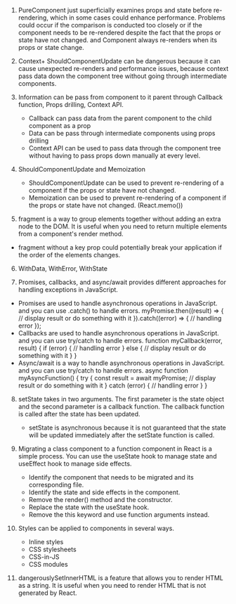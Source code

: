 
1. PureComponent just superficially examines props and state before re-rendering, which in some cases could enhance performance. Problems could occur if the comparison is conducted too closely or if the component needs to be re-rendered despite the fact that the props or state have not changed. and Component always re-renders when its props or state change. 

2.  Context+ ShouldComponentUpdate can be dangerous because it can cause unexpected re-renders and performance issues, because context  pass data down the component tree without going through intermediate components.

3. Information can be pass from component to it parent through Callback function, Props drilling, Context API.
   - Callback can pass data from the parent component to the child component as a prop
   -  Data can be pass through intermediate components using props drilling
   - Context API can be used to pass data through the component tree without having to pass props down manually at every level.

4. ShouldComponentUpdate  and Memoization
   - ShouldComponentUpdate  can be used to prevent re-rendering of a component if the props or state have not changed.
   - Memoization can be used to prevent re-rendering of a component if the props or state have not changed. (React.memo())

5. fragment is a way to group elements together without adding an extra node to the DOM. It is useful when you need to return multiple elements from a component's render method.
  - fragment without a key prop could potentially break your application if the order of the elements changes.

6. WithData, WithError, WithState 

7. Promises, callbacks, and async/await provides different approaches for handling exceptions in JavaScript.
  - Promises are used to handle asynchronous operations in JavaScript. and you can use .catch() to handle errors.
    myPromise.then((result) => {
      // display result or do something with it
    }).catch((error) => {
      // handling error
    });
  - Callbacks are used to handle asynchronous operations in JavaScript. and you can use try/catch to handle errors.
    function myCallback(error, result) {
      if (error) {
        // handling error
      } else {
        // display result or do something with it
      }
    }
  - Async/await is a way to handle asynchronous operations in JavaScript. and you can use try/catch to handle errors.
    async function myAsyncFunction() {
      try {
        const result = await myPromise;
        // display result or do something with it
      } catch (error) {
        // handling error
      }
    }

8. setState takes in two arguments. The first parameter is the state object and the second parameter is a callback function. The callback function is called after the state has been updated.
   - setState is  asynchronous because it is not guaranteed that the state will be updated immediately after the setState function is called.

9. Migrating a class component to a function component in React is a simple process. You can use the useState hook to manage state and useEffect hook to manage side effects.
   - Identify the component that needs to be migrated and its corresponding file.
   - Identify the state and side effects in the component.
   - Remove the render() method and the constructor.
   - Replace the state with the useState hook.
   - Remove the this keyword and use function arguments instead.

10. Styles can be applied to components in several ways.
     - Inline styles
     - CSS stylesheets
     - CSS-in-JS
     - CSS modules

11. dangerouslySetInnerHTML is a  feature that allows you to render HTML as a string. It is useful when you need to render HTML that is not generated by React.
